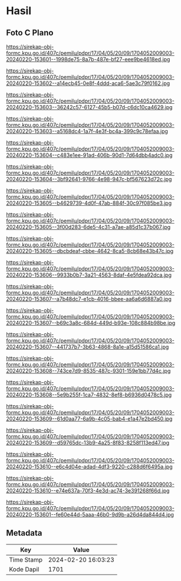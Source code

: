 # Hasil

## Foto C Plano

https://sirekap-obj-formc.kpu.go.id/407c/pemilu/pdpr/17/04/05/20/09/1704052009003-20240220-153601--1998de75-8a7b-487e-bf27-eee9be4618ed.jpg

https://sirekap-obj-formc.kpu.go.id/407c/pemilu/pdpr/17/04/05/20/09/1704052009003-20240220-153602--a14ecb45-0e8f-4ddd-aca6-5ae3c79f0162.jpg

https://sirekap-obj-formc.kpu.go.id/407c/pemilu/pdpr/17/04/05/20/09/1704052009003-20240220-153603--36242c57-6127-45b5-b07d-c6dc10ca4629.jpg

https://sirekap-obj-formc.kpu.go.id/407c/pemilu/pdpr/17/04/05/20/09/1704052009003-20240220-153603--a5168dc4-1a7f-4e3f-bc4a-399c9c78efaa.jpg

https://sirekap-obj-formc.kpu.go.id/407c/pemilu/pdpr/17/04/05/20/09/1704052009003-20240220-153604--c483e1ee-91ad-406b-90d1-7d64dbb4adc0.jpg

https://sirekap-obj-formc.kpu.go.id/407c/pemilu/pdpr/17/04/05/20/09/1704052009003-20240220-153604--3bf92641-9766-4e98-947c-bf567623d72c.jpg

https://sirekap-obj-formc.kpu.go.id/407c/pemilu/pdpr/17/04/05/20/09/1704052009003-20240220-153605--b4629739-4d0f-47ab-884f-30c97f085be3.jpg

https://sirekap-obj-formc.kpu.go.id/407c/pemilu/pdpr/17/04/05/20/09/1704052009003-20240220-153605--3f00d283-6de5-4c31-a7ae-a85d1c37b067.jpg

https://sirekap-obj-formc.kpu.go.id/407c/pemilu/pdpr/17/04/05/20/09/1704052009003-20240220-153605--dbcbdeaf-cbbe-4642-8ca5-8cb68e43b47c.jpg

https://sirekap-obj-formc.kpu.go.id/407c/pemilu/pdpr/17/04/05/20/09/1704052009003-20240220-153606--9933b0b7-3a21-4563-8daf-4e5fdea92dca.jpg

https://sirekap-obj-formc.kpu.go.id/407c/pemilu/pdpr/17/04/05/20/09/1704052009003-20240220-153607--a7b48dc7-e1cb-4016-bbee-aa6a6d6887a0.jpg

https://sirekap-obj-formc.kpu.go.id/407c/pemilu/pdpr/17/04/05/20/09/1704052009003-20240220-153607--b69c3a8c-684d-449d-b93e-108c884b98be.jpg

https://sirekap-obj-formc.kpu.go.id/407c/pemilu/pdpr/17/04/05/20/09/1704052009003-20240220-153607--441737b7-3b63-4868-8a1e-a15d51586ca1.jpg

https://sirekap-obj-formc.kpu.go.id/407c/pemilu/pdpr/17/04/05/20/09/1704052009003-20240220-153608--743ce7d9-8535-487c-9301-159e1bb77d4c.jpg

https://sirekap-obj-formc.kpu.go.id/407c/pemilu/pdpr/17/04/05/20/09/1704052009003-20240220-153608--5e9b255f-1ca7-4832-8ef8-b6936d0478c5.jpg

https://sirekap-obj-formc.kpu.go.id/407c/pemilu/pdpr/17/04/05/20/09/1704052009003-20240220-153609--61d0aa77-6a9b-4c05-bab4-e1a47e2bd450.jpg

https://sirekap-obj-formc.kpu.go.id/407c/pemilu/pdpr/17/04/05/20/09/1704052009003-20240220-153609--d59765dc-13b9-4a25-8f83-8258f113ed47.jpg

https://sirekap-obj-formc.kpu.go.id/407c/pemilu/pdpr/17/04/05/20/09/1704052009003-20240220-153610--e6c4d04e-adad-4df3-9220-c288d6f6495a.jpg

https://sirekap-obj-formc.kpu.go.id/407c/pemilu/pdpr/17/04/05/20/09/1704052009003-20240220-153610--e74e637a-70f3-4e3d-ac74-3e391268f66d.jpg

https://sirekap-obj-formc.kpu.go.id/407c/pemilu/pdpr/17/04/05/20/09/1704052009003-20240220-153601--fe60e44d-5aaa-46b0-9d9b-a26d4da844d4.jpg


## Metadata

| Key        | Value               |
| ---------- | ------------------- |
| Time Stamp | 2024-02-20 16:03:23 |
| Kode Dapil | 1701                |



